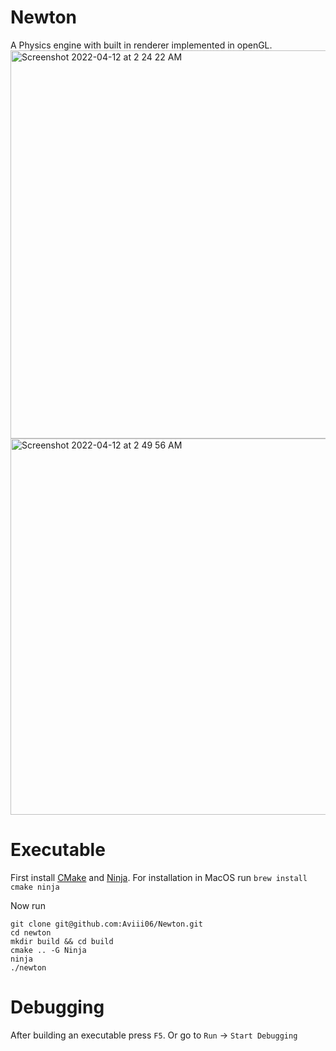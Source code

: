# Newton
A Physics engine with built in renderer implemented in openGL.
<img width="621" alt="Screenshot 2022-04-12 at 2 24 22 AM" src="https://user-images.githubusercontent.com/45993519/162830991-825b9486-5ea7-4c79-89a3-66ff444d1f28.png">
<img width="602" alt="Screenshot 2022-04-12 at 2 49 56 AM" src="https://user-images.githubusercontent.com/45993519/162835380-86360722-e2fe-4d60-b885-ce26d3f3ce2d.png">


# Executable

First install [CMake](https://cmake.org/install/) and [Ninja](https://ninja-build.org/). For installation in MacOS run 
```brew install cmake ninja```

Now run 

```
git clone git@github.com:Aviii06/Newton.git
cd newton
mkdir build && cd build
cmake .. -G Ninja
ninja
./newton
```

# Debugging
After building an executable press `F5`. Or go to `Run` -> `Start Debugging`

